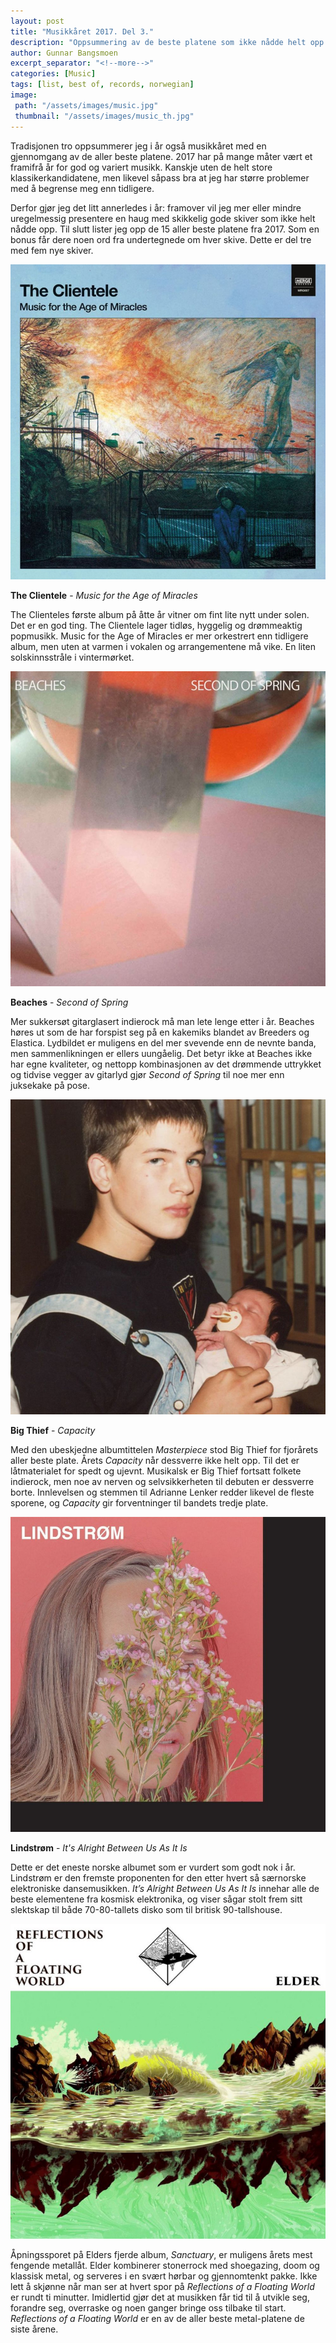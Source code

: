 ```yaml
---
layout: post
title: "Musikkåret 2017. Del 3."
description: "Oppsummering av de beste platene som ikke nådde helt opp til topplisten min i 2017."
author: Gunnar Bangsmoen
excerpt_separator: "<!--more-->"
categories: [Music]
tags: [list, best of, records, norwegian]
image:
 path: "/assets/images/music.jpg"
 thumbnail: "/assets/images/music_th.jpg"
---
```


Tradisjonen tro oppsummerer jeg i år også musikkåret med en gjennomgang av de aller beste platene. 2017 har på mange måter vært et framifrå år for god og variert musikk. Kanskje uten de helt store klassikerkandidatene, men likevel såpass bra at jeg har større problemer med å begrense meg enn tidligere.

<!--more-->

Derfor gjør jeg det litt annerledes i år: framover vil jeg mer eller mindre uregelmessig presentere en haug med skikkelig gode skiver som ikke helt nådde opp. Til slutt lister jeg opp de 15 aller beste platene fra 2017. Som en bonus får dere noen ord fra undertegnede om hver skive. Dette er del tre med fem nye skiver.

![clientele](/assets/images/clientele.jpg)

**The Clientele** - _Music for the Age of Miracles_

The Clienteles første album på åtte år vitner om fint lite nytt under solen. Det er en god ting. The Clientele lager tidløs, hyggelig og drømmeaktig popmusikk. Music for the Age of Miracles er mer orkestrert enn tidligere album, men uten at varmen i vokalen og arrangementene må vike. En liten solskinnsstråle i vintermørket.

![beaches](/assets/images/beaches.jpg)

**Beaches** - _Second of Spring_

Mer sukkersøt gitarglasert indierock må man lete lenge etter i år. Beaches høres ut som de har forspist seg på en kakemiks blandet av Breeders og Elastica. Lydbildet er muligens en del mer svevende enn de nevnte banda, men sammenlikningen er ellers uungåelig. Det betyr ikke at Beaches ikke har egne kvaliteter, og nettopp kombinasjonen av det drømmende uttrykket og tidvise vegger av gitarlyd gjør _Second of Spring_ til noe mer enn juksekake på pose.

![big-thief](/assets/images/big-thief.jpg)

**Big Thief** - _Capacity_

Med den ubeskjedne albumtittelen _Masterpiece_ stod Big Thief for fjorårets aller beste plate. Årets _Capacity_ når dessverre ikke helt opp. Til det er låtmaterialet for spedt og ujevnt. Musikalsk er Big Thief fortsatt folkete indierock, men noe av nerven og selvsikkerheten til debuten er dessverre borte. Innlevelsen og stemmen til Adrianne Lenker redder likevel de fleste sporene, og _Capacity_ gir forventninger til bandets tredje plate.

![lindstrom](/assets/images/lindstrom.jpg)

**Lindstrøm** - _It's Alright Between Us As It Is_

Dette er det eneste norske albumet som er vurdert som godt nok i år. Lindstrøm er den fremste proponenten for den etter hvert så særnorske elektroniske dansemusikken. _It’s Alright Between Us As It Is_ innehar alle de beste elementene fra kosmisk elektronika, og viser sågar stolt frem sitt slektskap til både 70-80-tallets disko som til britisk 90-tallshouse.

![elder](/assets/images/elder.jpg)

Åpningssporet på Elders fjerde album, _Sanctuary_, er muligens årets mest fengende metallåt. Elder kombinerer stonerrock med shoegazing, doom og klassisk metal, og serveres i en svært hørbar og gjennomtenkt pakke. Ikke lett å skjønne når man ser at hvert spor på _Reflections of a Floating World_ er rundt ti minutter. Imidlertid gjør det at musikken får tid til å utvikle seg, forandre seg, overraske og noen ganger bringe oss tilbake til start. _Reflections of a Floating World_ er en av de aller beste metal-platene de siste årene.